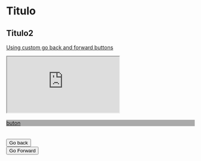 <html>
  <head>
    <link rel="stylesheet" href="css/boostrap.min.css">
    <link rel="stylesheet" href="css/boostrap-theme.min.css">
    <script src="js/boostrap.min.js"></script>
    <title>Titutlo</title>
  </head>
  <body>
    <h1>Titulo</h1>
    <h2>Titulo2</h2>
    <p><a href="botones.php">Using custom go back and forward buttons</a></p>
    <div class="container">
     <div class="row">
       <div class="col-lg-4"> <iframe src="https://github.com/kevinrothneyy/Rothney.io/raw/master/V/Jhay%20Cortez%2C%20Darell%2C%20%C3%91engo%20Flow%20-%20Se%20Supone.mp4"></iframe></div>
       <br>
       <div class="col-mg-6" style="background-color:#aaa"><a href="https://github.com/kevinrothneyy/Rothney.io/raw/master/Img/ps3%20xploit.rar">buton</a></div>
     <br>
     <br>
     <button type="button" onclick="history.back();">Go back</button>
     <br>
     <button type="button" onclick="history.forward();">Go Forward</button>
       
 
  
